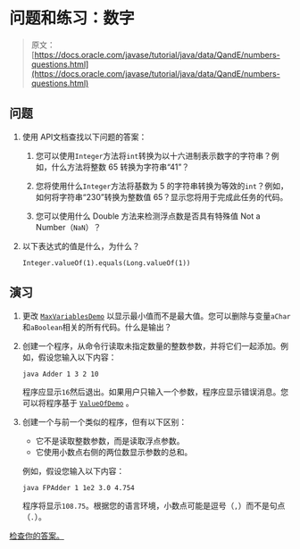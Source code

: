 # 问题和练习：数字

> 原文： [https://docs.oracle.com/javase/tutorial/java/data/QandE/numbers-questions.html](https://docs.oracle.com/javase/tutorial/java/data/QandE/numbers-questions.html)

## 问题

1.  使用 API​​文档查找以下问题的答案：

    1.  您可以使用`Integer`方法将`int`转换为以十六进制表示数字的字符串？例如，什么方法将整数 65 转换为字符串“41”？

    2.  您将使用什么`Integer`方法将基数为 5 的字符串转换为等效的`int`？例如，如何将字符串“230”转换为整数值 65？显示您将用于完成此任务的代码。

    3.  您可以使用什么 Double 方法来检测浮点数是否具有特殊值 Not a Number（`NaN`）？

2.  以下表达式的值是什么，为什么？

    ```
    Integer.valueOf(1).equals(Long.valueOf(1))

    ```

## 演习

1.  更改 [`MaxVariablesDemo`](MaxVariablesDemo.java) 以显示最小值而不是最大值。您可以删除与变量`aChar`和`aBoolean`相关的所有代码。什么是输出？

2.  创建一个程序，从命令行读取未指定数量的整数参数，并将它们一起添加。例如，假设您输入以下内容：

    ```
    java Adder 1 3 2 10

    ```

    程序应显示`16`然后退出。如果用户只输入一个参数，程序应显示错误消息。您可以将程序基于 [`ValueOfDemo`](../../data/examples/ValueOfDemo.java) 。

3.  创建一个与前一个类似的程序，但有以下区别：

    *   它不是读取整数参数，而是读取浮点参数。
    *   它使用小数点右侧的两位数显示参数的总和。

    例如，假设您输入以下内容：

    ```
    java FPAdder 1 1e2 3.0 4.754

    ```

    程序将显示`108.75`。根据您的语言环境，小数点可能是逗号（`,`）而不是句点（`.`）。

[检查你的答案。](numbers-answers.html)
